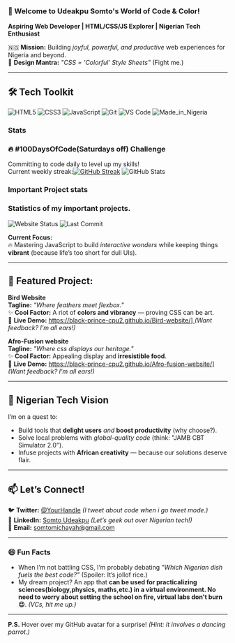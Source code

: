 ### 🌟 Welcome to Udeakpu Somto's World of Code & Color!  
**Aspiring Web Developer | HTML/CSS/JS Explorer | Nigerian Tech Enthusiast**  

🇳🇬 **Mission:** Building *joyful, powerful, and productive* web experiences for Nigeria and beyond.  
🎨 **Design Mantra:** *"CSS = 'Colorful' Style Sheets"* (Fight me.)  

---

## 🛠️ Tech Toolkit  
![HTML5](https://img.shields.io/badge/HTML5-E34F26?style=for-the-badge&logo=html5&logoColor=white)
![CSS3](https://img.shields.io/badge/CSS3-1572B6?style=for-the-badge&logo=css3&logoColor=white) ![JavaScript](https://img.shields.io/badge/JavaScript-F7DF1E?style=for-the-badge&logo=javascript&logoColor=black)
![Git](https://img.shields.io/badge/Git-F05032?style=for-the-badge&logo=git&logoColor=white)
![VS Code](https://img.shields.io/badge/VS_Code-007ACC?style=for-the-badge&logo=visual-studio-code&logoColor=white)
![Made_in_Nigeria](https://img.shields.io/badge/MADE_IN_NG-1DA1F2?style=for-the-badge&logo=data:image/svg+xml;base64,PHN2ZyB4bWxucz0iaHR0cDovL3d3dy53My5vcmcvMjAwMC9zdmciIHZpZXdCb3g9IjAgMCA1MTIgNTEyIj48cGF0aCBmaWxsPSIjMDA3MjAwIiBkPSJNMCAwaDUxMnY1MTJIMHoiLz48cGF0aCBmaWxsPSIjZmZmIiBkPSJNMjU2IDI1Nk0xNzAgMjU2aDE3MiIvPjwvc3ZnPg==)

### Stats

### 🔥 #100DaysOfCode(Saturdays off) Challenge  
   Committing to code daily to level up my skills!  
   Current weekly streak:[![GitHub Streak](https://streak-stats.demolab.com?user=Black-prince-cpu2&theme=dark&mode=weekly&fire=FF0000&ring=FF0000&currStreakLabel=FFFFFF)](https://git.io/streak-stats)
![GitHub Stats](https://github-readme-stats.vercel.app/api?username=Black-prince-cpu2&show_icons=true)
### Important Project stats

### Statistics of my important projects.
![Website Status](https://img.shields.io/website?url=https://https://https://black-prince-cpu2.github.io/Bird-website/)
![Last Commit](https://img.shields.io/github/last-commit/Black-prince-cpu2/https://black-prince-cpu2.github.io/Bird-website/])


   
**Current Focus:**  
🔥 Mastering JavaScript to build *interactive wonders* while keeping things **vibrant** (because life’s too short for dull UIs).  

---

## 🦜 Featured Project: 
**Bird Website**  
**Tagline:** *"Where feathers meet flexbox."*  
✨ **Cool Factor:** A riot of **colors and vibrancy** — proving CSS can be art.  
🔗 **Live Demo:** [https://black-prince-cpu2.github.io/Bird-website/]  ](#) *(Want feedback? I’m all ears!)*

**Afro-Fusion website**  
**Tagline:** *"Where css displays our heritage."*  
✨ **Cool Factor:** Appealing display and **irresistible food**.  
🔗 **Live Demo:** [https://black-prince-cpu2.github.io/Afro-fusion-website/]  ](#) *(Want feedback? I’m all ears!)*  

---

## 🚀 Nigerian Tech Vision  
I’m on a quest to:  
- Build tools that **delight users** *and* **boost productivity** (why choose?).  
- Solve local problems with *global-quality code* (think: "JAMB CBT Simulator 2.0").  
- Infuse projects with **African creativity** — because our solutions deserve flair.  

---

## 📫 Let’s Connect!  
🐦 **Twitter:** [@YourHandle](https://twitter.com/) *(I tweet about code when i go tweet mode.)*  
💼 **LinkedIn:** [Somto Udeakpu](https://www.linkedin.com/in/somto-udeakpu-63a1542b7/?trk=opento_sprofile_pfeditor) *(Let’s geek out over Nigerian tech!)*  
📧 **Email:** somtomichayah@gmail.com  

---

### 😄 Fun Facts  
- When I’m not battling CSS, I’m probably debating *"Which Nigerian dish fuels the best code?"* (Spoiler: It’s jollof rice.)  
- My dream project? An app that **can be used for practicalizing sciences(biology,physics, maths,etc.) in a virtual environment. No need to worry about setting the school on fire, virtual labs don't burn 😉**. *(VCs, hit me up.)*  

--- 

**P.S.** Hover over my GitHub avatar for a surprise! *(Hint: It involves a dancing parrot.)*  

